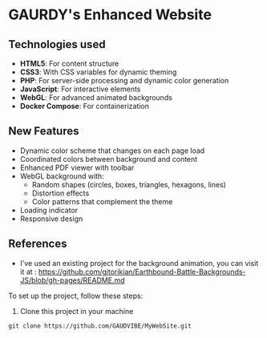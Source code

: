 # GAURDY's Enhanced Website

## Technologies used
- **HTML5**: For content structure
- **CSS3**: With CSS variables for dynamic theming
- **PHP**: For server-side processing and dynamic color generation
- **JavaScript**: For interactive elements
- **WebGL**: For advanced animated backgrounds
- **Docker Compose**: For containerization

## New Features
- Dynamic color scheme that changes on each page load
- Coordinated colors between background and content
- Enhanced PDF viewer with toolbar
- WebGL background with:
  - Random shapes (circles, boxes, triangles, hexagons, lines)
  - Distortion effects
  - Color patterns that complement the theme
- Loading indicator
- Responsive design

## References
- I've used an existing project for the background animation, you can visit it at : https://github.com/gjtorikian/Earthbound-Battle-Backgrounds-JS/blob/gh-pages/README.md

To set up the project, follow these steps:

1. Clone this project in your machine
```console
git clone https://github.com/GAUDVIBE/MyWebSite.git
